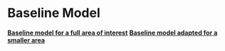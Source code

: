 # Baseline Model

**[Baseline model for a full area of interest](ML_MODEL_full)**
**[Baseline model adapted for a smaller area](ML_MODEL_Garanti)**
